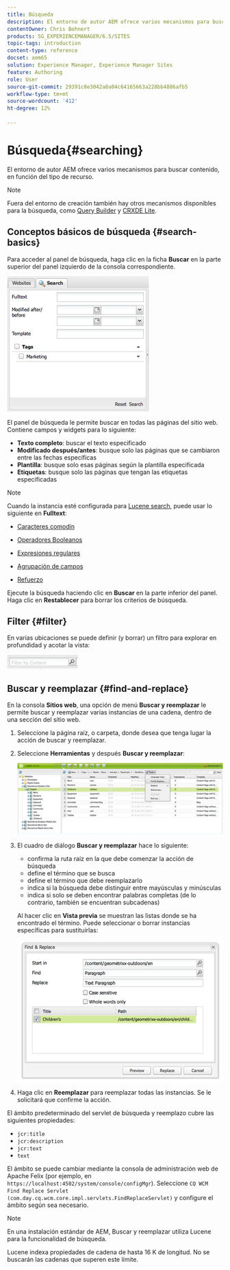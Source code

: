 ```yaml
---
title: Búsqueda
description: El entorno de autor AEM ofrece varios mecanismos para buscar contenido, en función del tipo de recurso.
contentOwner: Chris Bohnert
products: SG_EXPERIENCEMANAGER/6.5/SITES
topic-tags: introduction
content-type: reference
docset: aem65
solution: Experience Manager, Experience Manager Sites
feature: Authoring
role: User
source-git-commit: 29391c8e3042a8a04c64165663a228bb4886afb5
workflow-type: tm+mt
source-wordcount: '412'
ht-degree: 12%

---
```


# Búsqueda{#searching}

El entorno de autor AEM ofrece varios mecanismos para buscar contenido, en función del tipo de recurso.

>[!NOTE]
>
>Fuera del entorno de creación también hay otros mecanismos disponibles para la búsqueda, como [Query Builder](/help/sites-developing/querybuilder-api.md) y [CRXDE Lite](/help/sites-developing/developing-with-crxde-lite.md).

## Conceptos básicos de búsqueda {#search-basics}

Para acceder al panel de búsqueda, haga clic en la ficha **Buscar** en la parte superior del panel izquierdo de la consola correspondiente.

![chlimage_1-101](assets/chlimage_1-101.png)

El panel de búsqueda le permite buscar en todas las páginas del sitio web. Contiene campos y widgets para lo siguiente:

* **Texto completo**: buscar el texto especificado
* **Modificado después/antes**: busque solo las páginas que se cambiaron entre las fechas específicas
* **Plantilla**: busque solo esas páginas según la plantilla especificada
* **Etiquetas**: busque solo las páginas que tengan las etiquetas especificadas

>[!NOTE]
>
>Cuando la instancia esté configurada para [Lucene search](/help/sites-deploying/queries-and-indexing.md), puede usar lo siguiente en **Fulltext**:
>
>* [Caracteres comodín](https://lucene.apache.org/core/5_3_1/queryparser/org/apache/lucene/queryparser/classic/package-summary.html#Wildcard_Searches)
>* [Operadores Booleanos](https://lucene.apache.org/core/5_3_1/queryparser/org/apache/lucene/queryparser/classic/package-summary.html#Boolean_operators)
>
>* [Expresiones regulares](https://lucene.apache.org/core/5_3_1/queryparser/org/apache/lucene/queryparser/classic/package-summary.html#Regexp_Searches)
>* [Agrupación de campos](https://lucene.apache.org/core/5_3_1/queryparser/org/apache/lucene/queryparser/classic/package-summary.html#Field_Grouping)
>* [Refuerzo](https://lucene.apache.org/core/5_3_1/queryparser/org/apache/lucene/queryparser/classic/package-summary.html#Boosting_a_Term)
>

Ejecute la búsqueda haciendo clic en **Buscar** en la parte inferior del panel. Haga clic en **Restablecer** para borrar los criterios de búsqueda.

## Filter {#filter}

En varias ubicaciones se puede definir (y borrar) un filtro para explorar en profundidad y acotar la vista:

![chlimage_1-102](assets/chlimage_1-102.png)

## Buscar y reemplazar {#find-and-replace}

En la consola **Sitios web**, una opción de menú **Buscar y reemplazar** le permite buscar y reemplazar varias instancias de una cadena, dentro de una sección del sitio web.

1. Seleccione la página raíz, o carpeta, donde desea que tenga lugar la acción de buscar y reemplazar.
1. Seleccione **Herramientas** y después **Buscar y reemplazar**:

   ![screen_shot_2012-02-15at120346pm](assets/screen_shot_2012-02-15at120346pm.png)

1. El cuadro de diálogo **Buscar y reemplazar** hace lo siguiente:

   * confirma la ruta raíz en la que debe comenzar la acción de búsqueda
   * define el término que se busca
   * define el término que debe reemplazarlo
   * indica si la búsqueda debe distinguir entre mayúsculas y minúsculas
   * indica si solo se deben encontrar palabras completas (de lo contrario, también se encuentran subcadenas)

   Al hacer clic en **Vista previa** se muestran las listas donde se ha encontrado el término. Puede seleccionar o borrar instancias específicas para sustituirlas:

   ![screen_shot_2012-02-15at120719pm](assets/screen_shot_2012-02-15at120719pm.png)

1. Haga clic en **Reemplazar** para reemplazar todas las instancias. Se le solicitará que confirme la acción.

El ámbito predeterminado del servlet de búsqueda y reemplazo cubre las siguientes propiedades:

* `jcr:title`
* `jcr:description`
* `jcr:text`
* `text`

El ámbito se puede cambiar mediante la consola de administración web de Apache Felix (por ejemplo, en `https://localhost:4502/system/console/configMgr`). Seleccione `CQ WCM Find Replace Servlet (com.day.cq.wcm.core.impl.servlets.FindReplaceServlet)` y configure el ámbito según sea necesario.

>[!NOTE]
>
>En una instalación estándar de AEM, Buscar y reemplazar utiliza Lucene para la funcionalidad de búsqueda.
>
>Lucene indexa propiedades de cadena de hasta 16 K de longitud. No se buscarán las cadenas que superen este límite.
